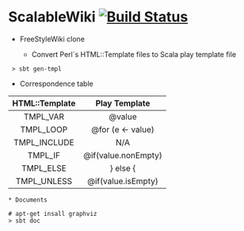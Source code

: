 # ScalableWiki [![Build Status](https://travis-ci.org/Hiroyuki-Nagata/ScalableWiki.svg?branch=develop)](https://travis-ci.org/Hiroyuki-Nagata/ScalableWiki)

* FreeStyleWiki clone

    * Convert Perl`s HTML::Template files to Scala play template file
```
 > sbt gen-tmpl
```

* Correspondence table
  
| HTML::Template | Play Template       |
|:--------------:|:-------------------:|
| TMPL_VAR       | @value              |
| TMPL_LOOP		 | @for (e <- value)   |
| TMPL_INCLUDE	 | N/A                 |
| TMPL_IF		 | @if(value.nonEmpty) |
| TMPL_ELSE		 | } else {            |
| TMPL_UNLESS	 | @if(value.isEmpty)  |

    * Documents  
```
# apt-get insall graphviz
> sbt doc
```
